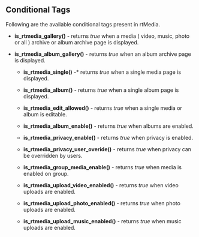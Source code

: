 ## Conditional Tags

Following are the available conditional tags present in rtMedia.



* **is_rtmedia_gallery()** - returns *true* when a media ( video, music, photo or all ) archive or album archive page is displayed.


* **is_rtmedia_album_gallery()** - returns *true* when an album archive page is displayed.


  * **is_rtmedia_single()** -* returns *true* when a single media page is displayed.


  * **is_rtmedia_album()** - returns *true* when a single album page is displayed.


  * **is_rtmedia_edit_allowed()** - returns *true* when a single media or album is editable.


  * **is_rtmedia_album_enable()** - returns *true* when albums are enabled.


  * **is_rtmedia_privacy_enable()** - returns *true* when privacy is enabled.


  * **is_rtmedia_privacy_user_overide()** - returns *true* when privacy can be overridden by users.


  * **is_rtmedia_group_media_enable()** - returns *true* when media is enabled on group.


  * **is_rtmedia_upload_video_enabled()** - returns *true* when video uploads are enabled.


  * **is_rtmedia_upload_photo_enabled()** - returns *true* when photo uploads are enabled.


  * **is_rtmedia_upload_music_enabled()** - returns *true* when music uploads are enabled.
